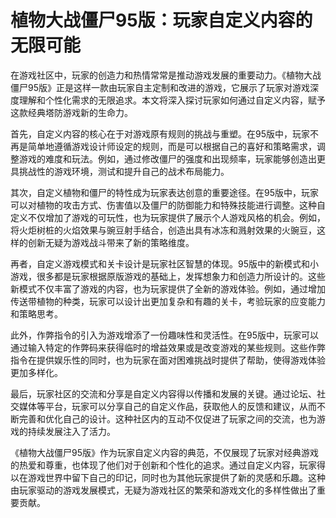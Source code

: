 # 植物大战僵尸95版：玩家自定义内容的无限可能

在游戏社区中，玩家的创造力和热情常常是推动游戏发展的重要动力。《植物大战僵尸95版》正是这样一款由玩家自主定制和改进的游戏，它展示了玩家对游戏深度理解和个性化需求的无限追求。本文将深入探讨玩家如何通过自定义内容，赋予这款经典塔防游戏新的生命力。

首先，自定义内容的核心在于对游戏原有规则的挑战与重塑。在95版中，玩家不再是简单地遵循游戏设计师设定的规则，而是可以根据自己的喜好和策略需求，调整游戏的难度和玩法。例如，通过修改僵尸的强度和出现频率，玩家能够创造出更具挑战性的游戏环境，测试和提升自己的战术布局能力。

其次，自定义植物和僵尸的特性成为玩家表达创意的重要途径。在95版中，玩家可以对植物的攻击方式、伤害值以及僵尸的防御能力和特殊技能进行调整。这种自定义不仅增加了游戏的可玩性，也为玩家提供了展示个人游戏风格的机会。例如，将火炬树桩的火焰效果与豌豆射手结合，创造出具有冰冻和溅射效果的火豌豆，这样的创新无疑为游戏战斗带来了新的策略维度。

再者，自定义游戏模式和关卡设计是玩家社区智慧的体现。95版中的新模式和小游戏，很多都是玩家根据原版游戏的基础上，发挥想象力和创造力所设计的。这些新模式不仅丰富了游戏的内容，也为玩家提供了全新的游戏体验。例如，通过增加传送带植物的种类，玩家可以设计出更加复杂和有趣的关卡，考验玩家的应变能力和策略思考。

此外，作弊指令的引入为游戏增添了一份趣味性和灵活性。在95版中，玩家可以通过输入特定的作弊码来获得临时的增益效果或是改变游戏的某些规则。这些作弊指令在提供娱乐性的同时，也为玩家在面对困难挑战时提供了帮助，使得游戏体验更加多样化。

最后，玩家社区的交流和分享是自定义内容得以传播和发展的关键。通过论坛、社交媒体等平台，玩家可以分享自己的自定义作品，获取他人的反馈和建议，从而不断完善和优化自己的设计。这种社区内的互动不仅促进了玩家之间的交流，也为游戏的持续发展注入了活力。

《植物大战僵尸95版》作为玩家自定义内容的典范，不仅展现了玩家对经典游戏的热爱和尊重，也体现了他们对于创新和个性化的追求。通过自定义内容，玩家得以在游戏世界中留下自己的印记，同时也为其他玩家提供了新的灵感和乐趣。这种由玩家驱动的游戏发展模式，无疑为游戏社区的繁荣和游戏文化的多样性做出了重要贡献。